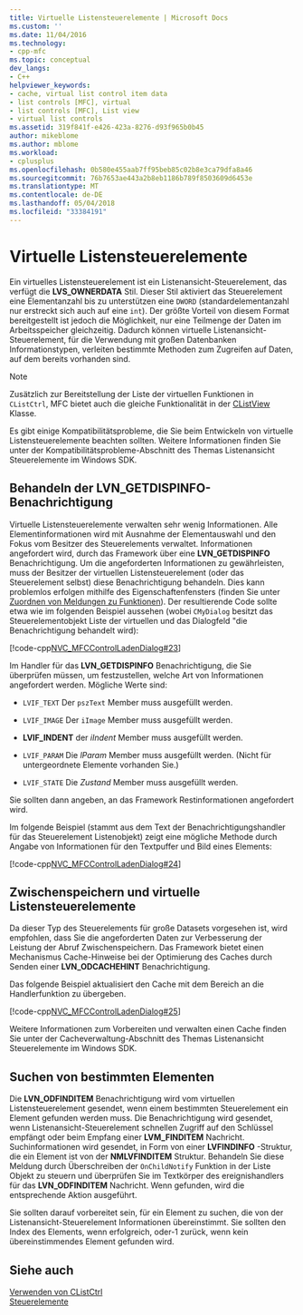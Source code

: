 ```yaml
---
title: Virtuelle Listensteuerelemente | Microsoft Docs
ms.custom: ''
ms.date: 11/04/2016
ms.technology:
- cpp-mfc
ms.topic: conceptual
dev_langs:
- C++
helpviewer_keywords:
- cache, virtual list control item data
- list controls [MFC], virtual
- list controls [MFC], List view
- virtual list controls
ms.assetid: 319f841f-e426-423a-8276-d93f965b0b45
author: mikeblome
ms.author: mblome
ms.workload:
- cplusplus
ms.openlocfilehash: 0b580e455aab7ff95beb85c02b8e3ca79dfa8a46
ms.sourcegitcommit: 76b7653ae443a2b8eb1186b789f8503609d6453e
ms.translationtype: MT
ms.contentlocale: de-DE
ms.lasthandoff: 05/04/2018
ms.locfileid: "33384191"
---
```

# <a name="virtual-list-controls"></a>Virtuelle Listensteuerelemente
Ein virtuelles Listensteuerelement ist ein Listenansicht-Steuerelement, das verfügt die **LVS_OWNERDATA** Stil. Dieser Stil aktiviert das Steuerelement eine Elementanzahl bis zu unterstützen eine `DWORD` (standardelementanzahl nur erstreckt sich auch auf eine `int`). Der größte Vorteil von diesem Format bereitgestellt ist jedoch die Möglichkeit, nur eine Teilmenge der Daten im Arbeitsspeicher gleichzeitig. Dadurch können virtuelle Listenansicht-Steuerelement, für die Verwendung mit großen Datenbanken Informationstypen, verleiten bestimmte Methoden zum Zugreifen auf Daten, auf dem bereits vorhanden sind.  
  
> [!NOTE]
>  Zusätzlich zur Bereitstellung der Liste der virtuellen Funktionen in `CListCtrl`, MFC bietet auch die gleiche Funktionalität in der [CListView](../mfc/reference/clistview-class.md) Klasse.  
  
 Es gibt einige Kompatibilitätsprobleme, die Sie beim Entwickeln von virtuelle Listensteuerelemente beachten sollten. Weitere Informationen finden Sie unter der Kompatibilitätsprobleme-Abschnitt des Themas Listenansicht Steuerelemente im Windows SDK.  
  
## <a name="handling-the-lvngetdispinfo-notification"></a>Behandeln der LVN_GETDISPINFO-Benachrichtigung  
 Virtuelle Listensteuerelemente verwalten sehr wenig Informationen. Alle Elementinformationen wird mit Ausnahme der Elementauswahl und den Fokus vom Besitzer des Steuerelements verwaltet. Informationen angefordert wird, durch das Framework über eine **LVN_GETDISPINFO** Benachrichtigung. Um die angeforderten Informationen zu gewährleisten, muss der Besitzer der virtuellen Listensteuerelement (oder das Steuerelement selbst) diese Benachrichtigung behandeln. Dies kann problemlos erfolgen mithilfe des Eigenschaftenfensters (finden Sie unter [Zuordnen von Meldungen zu Funktionen](../mfc/reference/mapping-messages-to-functions.md)). Der resultierende Code sollte etwa wie im folgenden Beispiel aussehen (wobei `CMyDialog` besitzt das Steuerelementobjekt Liste der virtuellen und das Dialogfeld "die Benachrichtigung behandelt wird):  
  
 [!code-cpp[NVC_MFCControlLadenDialog#23](../mfc/codesnippet/cpp/virtual-list-controls_1.cpp)]  
  
 Im Handler für das **LVN_GETDISPINFO** Benachrichtigung, die Sie überprüfen müssen, um festzustellen, welche Art von Informationen angefordert werden. Mögliche Werte sind:  
  
-   `LVIF_TEXT` Der `pszText` Member muss ausgefüllt werden.  
  
-   `LVIF_IMAGE` Der `iImage` Member muss ausgefüllt werden.  
  
-   **LVIF_INDENT** der *iIndent* Member muss ausgefüllt werden.  
  
-   `LVIF_PARAM` Die *lParam* Member muss ausgefüllt werden. (Nicht für untergeordnete Elemente vorhanden Sie.)  
  
-   `LVIF_STATE` Die *Zustand* Member muss ausgefüllt werden.  
  
 Sie sollten dann angeben, an das Framework Restinformationen angefordert wird.  
  
 Im folgende Beispiel (stammt aus dem Text der Benachrichtigungshandler für das Steuerelement Listenobjekt) zeigt eine mögliche Methode durch Angabe von Informationen für den Textpuffer und Bild eines Elements:  
  
 [!code-cpp[NVC_MFCControlLadenDialog#24](../mfc/codesnippet/cpp/virtual-list-controls_2.cpp)]  
  
## <a name="caching-and-virtual-list-controls"></a>Zwischenspeichern und virtuelle Listensteuerelemente  
 Da dieser Typ des Steuerelements für große Datasets vorgesehen ist, wird empfohlen, dass Sie die angeforderten Daten zur Verbesserung der Leistung der Abruf Zwischenspeichern. Das Framework bietet einen Mechanismus Cache-Hinweise bei der Optimierung des Caches durch Senden einer **LVN_ODCACHEHINT** Benachrichtigung.  
  
 Das folgende Beispiel aktualisiert den Cache mit dem Bereich an die Handlerfunktion zu übergeben.  
  
 [!code-cpp[NVC_MFCControlLadenDialog#25](../mfc/codesnippet/cpp/virtual-list-controls_3.cpp)]  
  
 Weitere Informationen zum Vorbereiten und verwalten einen Cache finden Sie unter der Cacheverwaltung-Abschnitt des Themas Listenansicht Steuerelemente im Windows SDK.  
  
## <a name="finding-specific-items"></a>Suchen von bestimmten Elementen  
 Die **LVN_ODFINDITEM** Benachrichtigung wird vom virtuellen Listensteuerelement gesendet, wenn einem bestimmten Steuerelement ein Element gefunden werden muss. Die Benachrichtigung wird gesendet, wenn Listenansicht-Steuerelement schnellen Zugriff auf den Schlüssel empfängt oder beim Empfang einer **LVM_FINDITEM** Nachricht. Suchinformationen wird gesendet, in Form von einer **LVFINDINFO** -Struktur, die ein Element ist von der **NMLVFINDITEM** Struktur. Behandeln Sie diese Meldung durch Überschreiben der `OnChildNotify` Funktion in der Liste Objekt zu steuern und überprüfen Sie im Textkörper des ereignishandlers für das **LVN_ODFINDITEM** Nachricht. Wenn gefunden, wird die entsprechende Aktion ausgeführt.  
  
 Sie sollten darauf vorbereitet sein, für ein Element zu suchen, die von der Listenansicht-Steuerelement Informationen übereinstimmt. Sie sollten den Index des Elements, wenn erfolgreich, oder-1 zurück, wenn kein übereinstimmendes Element gefunden wird.  
  
## <a name="see-also"></a>Siehe auch  
 [Verwenden von CListCtrl](../mfc/using-clistctrl.md)   
 [Steuerelemente](../mfc/controls-mfc.md)

